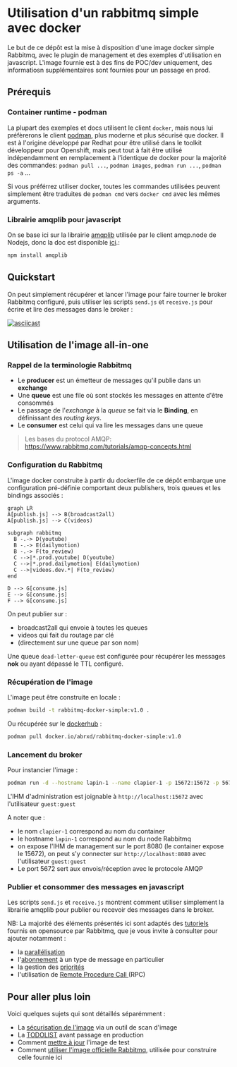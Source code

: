# Utilisation d'un rabbitmq simple avec docker

Le but de ce dépôt est la mise à disposition d'une image docker simple Rabbitmq, avec le plugin de management et des exemples d'utilisation en javascript.
L'image fournie est à des fins de POC/dev uniquement, des informatiosn supplémentaires sont fournies pour un passage en prod.

## Prérequis

### Container runtime - podman

La plupart des exemples et docs utilisent le client `docker`, mais nous lui préfèrerons le client [podman](https://podman.io/), plus moderne et plus sécurisé que docker.
Il est à l'origine développé par Redhat pour être utilisé dans le toolkit développeur pour Openshift, mais peut tout à fait être utilisé indépendamment en remplacement à l'identique de docker pour la majorité des commandes: `podman pull ...`, `podman images`, `podman run ...`, `podman ps -a` ...

Si vous préférrez utiliser docker, toutes les commandes utilisées peuvent simplement être traduites de `podman cmd` vers `docker cmd` avec les mêmes arguments.

### Librairie amqplib pour javascript

On se base ici sur la librairie [amqplib](https://github.com/amqp-node/amqplib) utilisée par le client amqp.node de Nodejs, donc la doc est disponible [ici](https://amqp-node.github.io/amqplib/).:

```bash
npm install amqplib
```

## Quickstart

On peut simplement récupérer et lancer l'image pour faire tourner le broker Rabbitmq configuré, puis utiliser les scripts `send.js` et `receive.js` pour écrire et lire des messages dans le broker :

[![asciicast](https://asciinema.org/a/531191.svg)](https://asciinema.org/a/531191)


## Utilisation de l'image all-in-one

### Rappel de la terminologie Rabbitmq

* Le **producer** est un émetteur de messages qu'il publie dans un **exchange**
* Une **queue** est une file où sont stockés les messages en attente d'être consommés
* Le passage de l'*exchange* à la *queue* se fait via le **Binding**, en définissant des *routing keys*.
* Le **consumer** est celui qui va lire les messages dans une queue

> Les bases du protocol AMQP: https://www.rabbitmq.com/tutorials/amqp-concepts.html

### Configuration du Rabbitmq

L'image docker construite à partir du dockerfile de ce dépôt embarque une configuration pré-définie comportant deux publishers, trois queues et les bindings associés :

```mermaid
graph LR
A[publish.js] --> B(broadcast2all)
A[publish.js] --> C(videos)

subgraph rabbitmq
  B -.-> D(youtube)
  B -.-> E(dailymotion)
  B -.-> F(to_review)
  C -->|*.prod.youtube| D(youtube)
  C -->|*.prod.dailymotion| E(dailymotion)
  C -->|videos.dev.*| F(to_review)  
end

D --> G[consume.js]
E --> G[consume.js]
F --> G[consume.js]
```

On peut publier sur :

* broadcast2all qui envoie à toutes les queues
* videos qui fait du routage par clé
* (directement sur une queue par son nom)

Une queue `dead-letter-queue` est configurée pour récupérer les messages **nok** ou ayant dépassé le TTL configuré.

### Récupération de l'image

L'image peut être construite en locale :

```bash
podman build -t rabbitmq-docker-simple:v1.0 .
```

Ou récupérée sur le [dockerhub](https://hub.docker.com/repository/docker/abrxd/rabbitmq-docker-simple/general) :

```bash
podman pull docker.io/abrxd/rabbitmq-docker-simple:v1.0
```

### Lancement du broker

Pour instancier l'image :

```bash
podman run -d --hostname lapin-1 --name clapier-1 -p 15672:15672 -p 5672:5672 abrxd/rabbitmq-docker-simple:v1.0
```

L'IHM d'administration est joignable à `http://localhost:15672` avec l'utilisateur `guest:guest`

A noter que :

* le nom `clapier-1` correspond au nom du container
* le hostname `lapin-1` correspond au nom du node Rabbitmq
* on expose l'IHM de management sur le port 8080 (le container expose le 15672), on peut s'y connecter sur `http://localhost:8080` avec l'utilisateur `guest:guest`
* Le port 5672 sert aux envois/réception avec le protocole AMQP

### Publier et consommer des messages en javascript

Les scripts `send.js` et `receive.js` montrent comment utiliser simplement la librairie amqplib pour publier ou recevoir des messages dans le broker.


NB: La majorité des éléments présentés ici sont adaptés des [tutoriels](https://www.rabbitmq.com/getstarted.html) fournis en opensource par Rabbitmq, que je vous invite à consulter pour ajouter notamment :

* la [parallélisation](https://www.rabbitmq.com/tutorials/tutorial-two-javascript.html)
* l'[abonnement](https://www.rabbitmq.com/tutorials/tutorial-five-javascript.html) à un type de message en particulier
* la gestion des [priorités](https://www.rabbitmq.com/tutorials/tutorial-four-javascript.html)
* l'utilisation de [Remote Procedure Call ](https://www.rabbitmq.com/tutorials/tutorial-six-javascript.html) (RPC)


## Pour aller plus loin

Voici quelques sujets qui sont détaillés séparémment :

* La [sécurisation de l'image](docs/security.md) via un outil de scan d'image
* La [TODOLIST](docs/production-todo.md) avant passage en production
* Comment [mettre à jour](docs/upgrade.md) l'image de test
* Comment [utiliser l'image officielle Rabbitmq](docs/image-officielle.md), utilisée pour construire celle fournie ici

